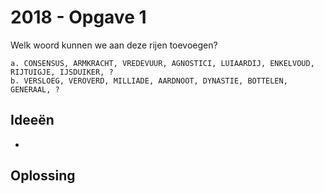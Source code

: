 # 2018 - Opgave 1

Welk woord kunnen we aan deze rijen toevoegen?

```
a. CONSENSUS, ARMKRACHT, VREDEVUUR, AGNOSTICI, LUIAARDIJ, ENKELVOUD, RIJTUIGJE, IJSDUIKER, ?
b. VERSLOEG, VEROVERD, MILLIADE, AARDNOOT, DYNASTIE, BOTTELEN, GENERAAL, ?
```

## Ideeën

- 

## Oplossing
